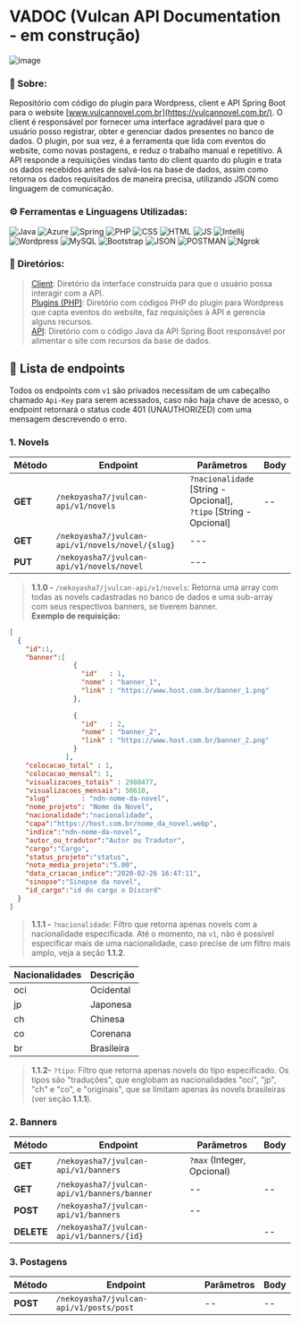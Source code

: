 # VADOC (Vulcan API Documentation - em construção)

![image](https://github.com/NeveScript/Vulcan-API/assets/123518676/41cbe60b-883b-423d-b89f-f54b792882be)

### 🔎 Sobre:
Repositório com código do plugin para Wordpress, client e API Spring Boot para o website [www.vulcannovel.com.br](https://vulcannovel.com.br/).
O client é responsável por fornecer uma interface agradável para que o usuário posso registrar, obter e gerenciar dados presentes no banco de dados. O plugin, por sua vez, é a ferramenta que lida com eventos do website, como novas postagens, e reduz o trabalho manual e repetitivo.
A API responde a requisições vindas tanto do client quanto do plugin e trata os dados recebidos antes de salvá-los na base de dados, assim como retorna os dados requisitados de maneira precisa, utilizando JSON como linguagem de comunicação.

### ⚙ Ferramentas e Linguagens Utilizadas:
![Java](https://img.shields.io/badge/Java-orange?style=for-the-badge&logo=java-8&logoColor=white) 
![Azure](https://img.shields.io/badge/Azure-blue?style=for-the-badge&logo=microsoft-azure&logoColor=white) 
![Spring](https://img.shields.io/badge/Spring%20Boot-green?style=for-the-badge&logo=spring-boot&logoColor=white) 
![PHP](https://img.shields.io/badge/PHP-blue?style=for-the-badge&logo=php&logoColor=white) 
![CSS](https://img.shields.io/badge/CSS-purple?style=for-the-badge&logo=css-3&logoColor=white) 
![HTML](https://img.shields.io/badge/HTML-orange?style=for-the-badge&logo=HTML&logoColor=white)
![JS](https://img.shields.io/badge/JavaScript-yellow?style=for-the-badge&logo=javascript&logoColor=white)
![Intellij](https://img.shields.io/badge/Intellij%20IDEA-gray?style=for-the-badge&logo=intellij-idea&logoColor=white) 
![Wordpress](https://img.shields.io/badge/Wordpress-black?style=for-the-badge&logo=wordpress&logoColor=white) 
![MySQL](https://img.shields.io/badge/MySQL-red?style=for-the-badge&logo=mysql&logoColor=white) 
![Bootstrap](https://img.shields.io/badge/Bootstrap-cyan?style=for-the-badge&logo=bootstrap&logoColor=black) 
![JSON](https://img.shields.io/badge/JSON-yellow?style=for-the-badge&logo=json&logoColor=black) 
![POSTMAN](https://img.shields.io/badge/postman-white?style=for-the-badge&logo=postman&logoColor=red) 
![Ngrok](https://img.shields.io/badge/ngrok-black?style=for-the-badge&logo=ngrok&logoColor=red) 

### 📁 Diretórios:
> [Client](https://github.com/NeveScript/Vulcan-API/tree/master/src/main/client): Diretório da interface construída para que o usuário possa interagir com a API. <br>
> [Plugins (PHP)](https://github.com/NeveScript/Vulcan-API/tree/master/src/main/php): Diretório com códigos PHP do plugin para Wordpress que capta eventos do website, faz requisições à API e gerencia alguns recursos. <br>
> [API](https://github.com/NeveScript/Vulcan-API/tree/master/src/main/java/br/com/vulcan/jvulcan/api): Diretório com o código Java da API Spring Boot responsável por alimentar o site com recursos da base de dados.

## 📑 Lista de endpoints
Todos os endpoints com ``v1`` são privados necessitam de um cabeçalho chamado ``Api-Key`` para serem acessados, caso não haja chave de acesso, o endpoint retornará o status code 401 (UNAUTHORIZED) com uma mensagem descrevendo o erro.

### 1. Novels

| Método  | Endpoint                                          | Parâmetros                                          | Body                                        |
|---------|---------------------------------------------------|-----------------------------------------------------|---------------------------------------------|
| **GET** |``/nekoyasha7/jvulcan-api/v1/novels``              | ``?nacionalidade`` [String - Opcional], <br> ``?tipo`` [String - Opcional] |--                    |
| **GET** |``/nekoyasha7/jvulcan-api/v1/novels/novel/{slug}`` |---                                                  |                                             |
| **PUT** |``/nekoyasha7/jvulcan-api/v1/novels/novel``        |---                                                  |                                             |

> **1.1.0 -** ``/nekoyasha7/jvulcan-api/v1/novels``:
Retorna uma array com todas as novels cadastradas no banco de dados e uma sub-array com seus respectivos banners, se tiverem banner. <br>
**Exemplo de requisição:**
```json
[
  {
    "id":1,
    "banner":[
                {
                  "id"   : 1,
                  "nome" : "banner_1",
                  "link" : "https://www.host.com.br/banner_1.png"
                },
                
                {
                  "id"   : 2,
                  "nome" : "banner_2",
                  "link" : "https://www.host.com.br/banner_2.png"
                }
              ],
    "colocacao_total" : 1,
    "colocacao_mensal": 1,
    "visualizacoes_totais" : 2980477,
    "visualizacoes_mensais": 50610,
    "slug"        : "ndn-nome-da-novel",
    "nome_projeto": "Nome da Novel",
    "nacionalidade":"nacionalidade",
    "capa":"https://host.com.br/nome_da_novel.webp",
    "indice":"ndn-nome-da-novel",
    "autor_ou_tradutor":"Autor ou Tradutor",
    "cargo":"Cargo",
    "status_projeto":"status",
    "nota_media_projeto":"5.00",
    "data_criacao_indice":"2020-02-26 16:47:11",
    "sinopse":"Sinopse da novel",
    "id_cargo":"id do cargo o Discord"
  }
]
```
> **1.1.1 -** ``?nacionalidade``: Filtro que retorna apenas novels com a nacionalidade especificada. Até o momento, na ``v1``, não é possível especificar mais de uma nacionalidade, caso precise de um filtro mais amplo, veja a seção **1.1.2**.   

| Nacionalidades | Descrição  |
|----------------|------------|
| oci            | Ocidental  |
| jp             | Japonesa   |
| ch             | Chinesa    |
| co             | Corenana   | 
| br             | Brasileira |

> **1.1.2-** ``?tipo``: Filtro que retorna apenas novels do tipo especificado. Os tipos são "traduções", que englobam as nacionalidades "oci", "jp", "ch" e "co", e "originais", que se limitam apenas às novels brasileiras (ver seção **1.1.1**).

### 2. Banners
| Método     | Endpoint                                     | Parâmetros                                          | Body                                        |
|------------|----------------------------------------------|-----------------------------------------------------|---------------------------------------------|
| **GET**    |``/nekoyasha7/jvulcan-api/v1/banners``        | ``?max`` (Integer, Opcional)|                       | --                                          |         
| **GET**    |``/nekoyasha7/jvulcan-api/v1/banners/banner`` | --                                                  |--                                           |
| **POST**   |``/nekoyasha7/jvulcan-api/v1/banners``        |--                                                   |                                             |
| **DELETE** |``/nekoyasha7/jvulcan-api/v1/banners/{id}``   |                                                     |--                                           |

### 3. Postagens
| Método     | Endpoint                                     | Parâmetros                                          | Body                                        |
|------------|----------------------------------------------|-----------------------------------------------------|---------------------------------------------|
| **POST**   |``/nekoyasha7/jvulcan-api/v1/posts/post``     |--                                                   | --                                          |   

